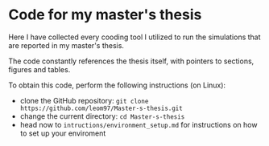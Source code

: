 # Code for my master's thesis

Here I have collected every cooding tool I utilized to run the simulations that are reported in my master's thesis.

The code constantly references the thesis itself, with pointers to sections, figures and tables.

To obtain this code, perform the following instructions (on Linux):
- clone the GitHub repository: `git clone https://github.com/leom97/Master-s-thesis.git`
- change the current directory: `cd Master-s-thesis`
- head now to `intructions/environment_setup.md` for instructions on how to set up your enviroment
